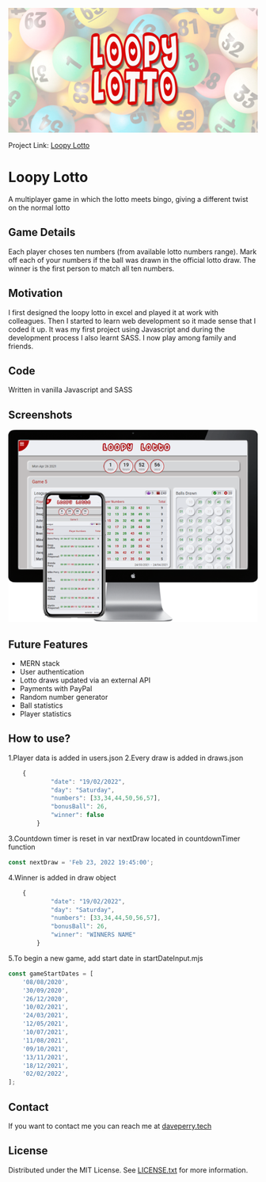 ![Screenshot](loopy-lotto-logo.png)

Project Link: [Loopy Lotto](https://bit.ly/loopylotto)

# Loopy Lotto

<!-- A little info about your project and/ or overview that explains **what** the project is about. -->

A multiplayer game in which the lotto meets bingo, giving a different twist on the normal lotto

## Game Details

Each player choses ten numbers (from available lotto numbers range). Mark off each of your numbers if the ball was drawn in the official lotto draw. The winner is the first person to match all ten numbers.

## Motivation

<!-- A short description of the motivation behind the creation and maintenance of the project. This should explain **why** the project exists. -->

I first designed the loopy lotto in excel and played it at work with colleagues. Then I started to learn web development so it made sense that I coded it up. It was my first project using Javascript and during the development process I also learnt SASS.
I now play among family and friends.

<!-- ## Build status

Build status of continus integration i.e. travis, appveyor etc. Ex. -

[![Build Status](https://travis-ci.org/akashnimare/foco.svg?branch=master)](https://travis-ci.org/akashnimare/foco)
[![Windows Build Status](https://ci.appveyor.com/api/projects/status/github/akashnimare/foco?branch=master&svg=true)](https://ci.appveyor.com/project/akashnimare/foco/branch/master) -->

## Code

Written in vanilla Javascript and SASS

<!-- If you're using any code style like xo, standard etc. That will help others while contributing to your project. Ex. - -->
<!-- [![js-standard-style](https://img.shields.io/badge/code%20style-standard-brightgreen.svg?style=flat)](https://github.com/feross/standard) -->

## Screenshots

<!-- Include logo/demo screenshot etc. -->

![Screenshot](ll.png)

<!-- ## Tech/framework used

Ex. -

<b>Built with</b>

- [Electron](https://electron.atom.io) -->

<!-- ## Features

What makes your project stand out? -->

## Future Features

- MERN stack
- User authentication
- Lotto draws updated via an external API
- Payments with PayPal
- Random number generator
- Ball statistics
- Player statistics

<!-- ## Code Example

Show what the library does as concisely as possible, developers should be able to figure out **how** your project solves their problem by looking at the code example. Make sure the API you are showing off is obvious, and that your code is short and concise. -->

<!-- ## Installation

Provide step by step series of examples and explanations about how to get a development env running. -->

<!-- ## API Reference

Depending on the size of the project, if it is small and simple enough the reference docs can be added to the README. For medium size to larger projects it is important to at least provide a link to where the API reference docs live.

## Tests

Describe and show how to run the tests with code examples. -->

## How to use?

<!-- If people like your project they’ll want to learn how they can use it. To do so include step by step guide to use your project. -->

1.Player data is added in users.json
2.Every draw is added in draws.json

```javascript
	{
			"date": "19/02/2022",
			"day": "Saturday",
			"numbers": [33,34,44,50,56,57],
			"bonusBall": 26,
			"winner": false
		}
```

3.Countdown timer is reset in var nextDraw located in countdownTimer function

```javascript
const nextDraw = 'Feb 23, 2022 19:45:00';
```

4.Winner is added in draw object

```javascript
	{
			"date": "19/02/2022",
			"day": "Saturday",
			"numbers": [33,34,44,50,56,57],
			"bonusBall": 26,
			"winner": "WINNERS NAME"
		}
```

5.To begin a new game, add start date in startDateInput.mjs

```javascript
const gameStartDates = [
	'08/08/2020',
	'30/09/2020',
	'26/12/2020',
	'10/02/2021',
	'24/03/2021',
	'12/05/2021',
	'10/07/2021',
	'11/08/2021',
	'09/10/2021',
	'13/11/2021',
	'18/12/2021',
	'02/02/2022',
];
```

## Contact

If you want to contact me you can reach me at [daveperry.tech](https://daveperry.tech)

<!-- [loopy lotto repo](https://github.com/your_username/repo_name) -->

## License

<!-- A short snippet describing the license (MIT, Apache etc) -->

Distributed under the MIT License. See [LICENSE.txt](LICENSE.txt) for more information.

<!-- MIT © [Dave Perry]() -->
